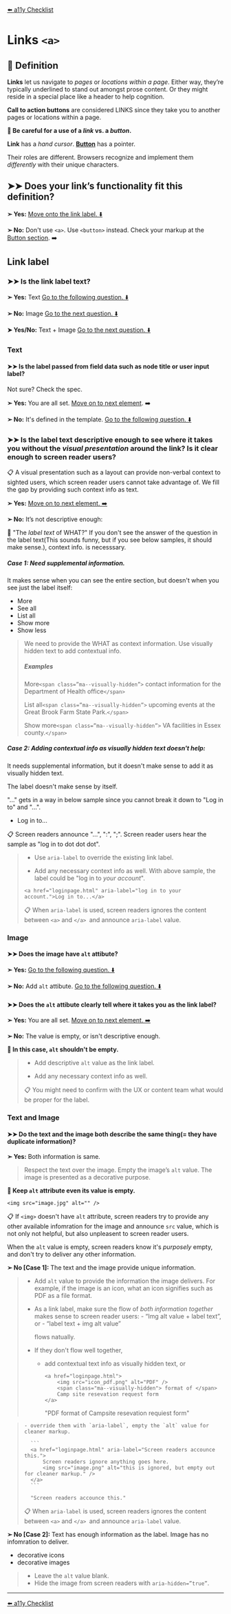 [⬅️ a11y Checklist](a11y-checklist.md)

# Links `<a>`

## 📖 Definition

**Links** let us navigate to *pages* or *locations within a page*. Either way, they’re typically underlined to stand out amongst prose content. Or they might reside in a special place like a header to help cognition.

**Call to action buttons** are considered LINKS since they take you to another pages or locations within a page.

**🛑 Be careful for a use of a *link* vs. a *button*.**

**Link** has a *hand cursor*.  **[Button](buttons.md)** has a pointer.
  
Their roles are different. Browsers recognize and implement them *differently* with their unique characters.

## ➤➤ Does your link’s functionality fit this definition?

**➣ Yes:** [Move onto the link label. ⬇️](#link-label) 

**➢ No:** Don't use `<a>`. Use `<button>` instead. Check your markup at the [Button section](buttons.md). ➡️

<a name="link-label"></a>
## Link label

### ➤➤ Is the link label text?

**➣ Yes:** Text [Go to the following question. ⬇️](#text)

**➢ No:** Image [Go to the next question. ⬇️](#image)

**➤ Yes/No:** Text + Image [Go to the next question. ⬇️](#text-image)

 
<a name="text"></a>
### Text 

#### ➤➤ Is the label passed from field data such as node title or user input label?

<!-- TODO: Need more info as actionable items. -->
Not sure? Check the spec.

<!-- 
sample link label in the comp if the link takes you to a content page created by authors, or programmatically generated page. If it meets the first one, "Yes".
-->

**➣ Yes:**  You are all set. [Move on to next element](ally-checklist.md). ➡️

**➢ No:**  It's defined in the template. [Go to the following question. ⬇️](#link-context)

<a name="link-context"></a> 
### ➤➤ Is the label text descriptive enough to see where it takes you without the *visual presentation* around the link? Is it clear enough to screen reader users?

📋 A visual presentation such as a layout can provide non-verbal context to sighted users, which screen reader users cannot take advantage of. We fill the gap by providing such context info as text.

**➣ Yes:** [Move on to next element. ➡️](a11y-checklist.md)

**➢ No:**  It’s not descriptive enough: 

🤔 "The *label text* of WHAT?" If you don't see the answer of the question in the label text(This sounds funny, but if you see below samples, it should make sense.), context info. is necesssary.

##### Case 1: Need supplemental information.

It makes sense when you can see the entire section, but doesn't when you see just the label itself:

- More
- See all
- List all
- Show more
- Show less

> We need to provide the WHAT as context information. Use visually hidden text to add contextual info.
> 
> ##### Examples
> More`<span class=”ma--visually-hidden”>` contact information for the Department of Health office`</span>`
> 
> List all`<span class=”ma--visually-hidden”>` upcoming events at the Great Brook Farm State Park.`</span>`
> 
> Show more`<span class=”ma--visually-hidden”>` VA facilities in Essex county.`</span>`


##### Case 2: Adding contextual info as visually hidden text doesn't help:

It needs supplemental information, but it doesn't make sense to add it as visually hidden text.

The label doesn't make sense by itself. 

"..." gets in a way in below sample since you cannot break it down to "Log in to" and "...". 

- Log in to...

📋 Screen readers announce "...", ":", ";". Screen reader users hear the sample as "log in to dot dot dot".


> - Use `aria-label` to override the existing link label. 
> 
> - Add any necessary context info as well. With above sample, the label could be "log in to *your account*". 
> 
> ```
> <a href="loginpage.html" aria-label="log in to your account.">Log in to...</a>
> ```
> 
> 📋 When `aria-label` is used, screen readers ignores the content between `<a>` and `</a> `and announce `aria-label` value.


<a name="image"></a>
### Image

#### ➤➤ Does the image have `alt` attibute?

**➣ Yes:** [Go to the following question. ⬇️](#alt)

**➢ No:**  Add `alt` attibute. [Go to the following question. ⬇️](#alt)

<a name="alt"></a>
#### ➤➤ Does the `alt` attibute clearly tell where it takes you as the link label?

**➣ Yes:** You are all set. [Move on to next element. ➡️](a11y-checklist.md)

**➢ No:** The value is empty, or isn't descriptive enough. 

**🛑 In this case, `alt` shouldn't be empty.**

> - Add descriptive `alt` value as the link label.
> 
> - Add any necessary context info as well.
> 
> 📋 You might need to confirm with the UX or content team what would be proper for the label.

<a name="text-image"></a>
### Text and Image

#### ➤➤ Do the text and the image both describe the same thing(= they have duplicate information)?

**➣ Yes:** Both information is same.

> Respect the text over the image. Empty the image’s `alt` value.
> The image is presented as a decorative purpose.

**🛑 Keep `alt` attribute even its value is empty.**

```<img src="image.jpg" alt="" />```

📋 If `<img>` doesn't have `alt` attribute, screen readers try to provide any other available infomration for the image and announce `src` value, which is not only not helpful, but also unpleasent to screen reader users.

When the `alt` value is empty, screen readers know it's *purposely* empty, and don't try to deliver any other information.

**➢ No [Case 1]:** The text and the image provide unique information.

> - Add `alt` value to provide the information the image delivers. For example, if the image is an icon, what an icon signifies such as PDF as a file format.
> 
> - As a link label, make sure the flow of *both information together* makes sense to screen reader users:
> 		- “Img alt value + label text”, or 
> 		- “label text + img alt value” 
> 
> 	flows natually.
> 
> - If they don't flow well together, 
>     - add contextual text info as visually hidden text, or
> 
>		```
> 		<a href="loginpage.html">
> 			<img src="icon_pdf.png" alt="PDF" />
> 			<span class="ma--visually-hidden"> format of </span>
>  			Camp site resevation request form
> 		</a>
>		```
>
>		"PDF format of Campsite resevation requiest form"

> 
>     - override them with `aria-label`, empty the `alt` value for cleaner markup.
> 
> 		```
> 		<a href="loginpage.html" aria-label="Screen readers accounce this.">
> 			Screen readers ignore anything goes here.
> 			<img src="image.png" alt="this is ignored, but empty out for cleaner markup." />
> 		</a>
> 		```
> 
> 		"Screen readers accounce this."
> 
> 📋 When `aria-label` is used, screen readers ignores the content between `<a>` and `</a> `and announce `aria-label` value.
    
**➢ No [Case 2]:** Text has enough information as the label. Image has no infomration to deliver.

- decorative icons
- decorative images

> - Leave the `alt` value blank.
> - Hide the image from screen readers with `aria-hidden=”true”`.
> 
<!-- 
 	```
 	<img src="icon.png" alt="" aria-hidden="true" />
	```
TODO:  Add more info for aria-hidden.  Need some  use cases. -->

---
[⬅️ a11y Checklist](a11y-checklist.md)